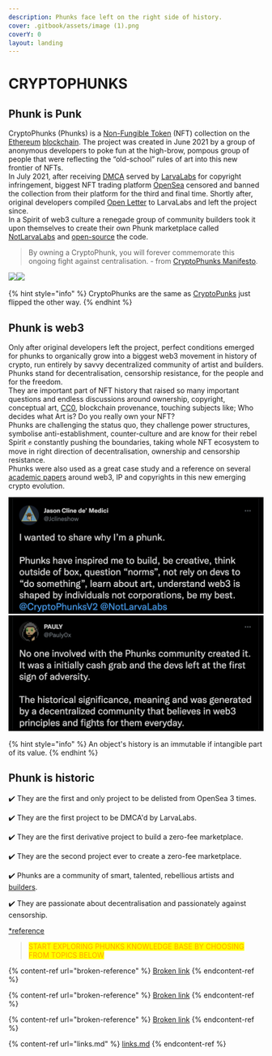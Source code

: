 ```yaml
---
description: Phunks face left on the right side of history.
cover: .gitbook/assets/image (1).png
coverY: 0
layout: landing
---
```


# CRYPTOPHUNKS

## Phunk is Punk

CryptoPhunks (Phunks) is a [Non-Fungible Token](https://en.wikipedia.org/wiki/Non-fungible\_token) (NFT) collection on the [Ethereum](https://en.wikipedia.org/wiki/Ethereum) [blockchain](https://en.wikipedia.org/wiki/Blockchain). The project was created in June 2021 by a group of anonymous developers to poke fun at the high-brow, pompous group of people that were reflecting the “old-school” rules of art into this new frontier of NFTs. \
In July 2021, after receiving [DMCA](https://twitter.com/CryptoPhunks/status/1415001685986922499?s=20\&t=YRRn6i6uXhGV5Cgl\_pJeQA) served by [LarvaLabs](https://larvalabs.com) for copyright infringement, biggest NFT trading platform [OpenSea](https://opensea.io/assets/0xf07468ead8cf26c752c676e43c814fee9c8cf402/8348) censored and banned the collection from their platform for the third and final time. Shortly after, original developers compiled [Open Letter](https://foundation.app/@cryptophunks/foundation/62017) to LarvaLabs and left the project since.\
In a Spirit of web3 culture a renegade group of community builders took it upon themselves to create their own Phunk marketplace called [NotLarvaLabs](NLL/notlarvalabs.md) and [open-source](open-sourced.md) the code.

> By owning a CryptoPhunk, you will forever commemorate this ongoing fight against centralisation. - from [CryptoPhunks Manifesto](https://phunks.medium.com/the-cryptophunks-manifesto-785c7348e558).

![](<.gitbook/assets/Phunk\_4156 (1).png>)![](.gitbook/assets/Phunk\_4156.png)

{% hint style="info" %}
CryptoPhunks are the same as [CryptoPunks](https://www.larvalabs.com/cryptopunks) just flipped the other way.
{% endhint %}

## Phunk is web3

Only after original developers left the project, perfect conditions emerged for phunks to organically grow into a biggest web3 movement in history of crypto, run entirely by savvy decentralized community of artist and builders.\
Phunks stand for decentralisation, censorship resistance, for the people and for the freedom. \
They are important part of NFT history that raised so many important questions and endless discussions around ownership, copyright, conceptual art, [CC0](https://creativecommons.org/publicdomain/zero/1.0/deed.en), blockchain provenance, touching subjects like; Who decides what Art is? Do you really own your NFT?\
Phunks are challenging the status quo, they challenge power structures, symbolise anti-establishment, counter-culture and are know for their rebel Spirit :fist: constantly pushing the boundaries, taking whole NFT ecosystem to move in right direction of decentralisation, ownership and censorship resistance.\
Phunks were also used as a great case study and a reference on several [academic papers](https://papers.ssrn.com/sol3/papers.cfm?abstract\_id=4029323) around web3, IP and copyrights in this new emerging crypto evolution.&#x20;

&#x20;      ![](<.gitbook/assets/Bildschirmfoto 2022-03-10 um 21.18.54.png>)        ![](<.gitbook/assets/Bildschirmfoto 2022-03-10 um 21.18.31.png>)

{% hint style="info" %}
An object's history is an immutable if intangible part of its value.
{% endhint %}

## Phunk is historic

✔️ They are the first and only project to be delisted from OpenSea 3 times.&#x20;

✔️ They are the first project to be DMCA'd by LarvaLabs.&#x20;

✔️ They are the first derivative project to build a zero-fee marketplace.

✔️ They are the second project ever to create a zero-fee marketplace.&#x20;

✔️ Phunks are a community of smart, talented, rebellious artists and [builders](open-sourced.md).&#x20;

✔️ They are passionate about decentralisation and passionately against censorship.

[\*reference](https://twitter.com/OG\_Kenobi\_Hello/status/1501653643237466116?s=20\&t=YRRn6i6uXhGV5Cgl\_pJeQA)

> <mark style="color:orange;">START EXPLORING PHUNKS KNOWLEDGE BASE BY CHOOSING FROM TOPICS BELOW</mark>

{% content-ref url="broken-reference" %}
[Broken link](broken-reference)
{% endcontent-ref %}

{% content-ref url="broken-reference" %}
[Broken link](broken-reference)
{% endcontent-ref %}

{% content-ref url="broken-reference" %}
[Broken link](broken-reference)
{% endcontent-ref %}

{% content-ref url="links.md" %}
[links.md](links.md)
{% endcontent-ref %}

